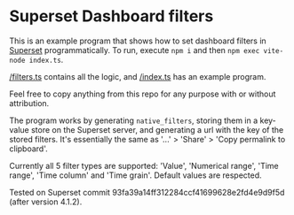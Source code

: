 # Superset Dashboard filters

This is an example program that shows how to set dashboard filters in [Superset](https://github.com/apache/superset) programmatically.
To run, execute `npm i` and then `npm exec vite-node index.ts`.

[/filters.ts](./filters.ts) contains all the logic, and [/index.ts](./index.ts) has an example program.

Feel free to copy anything from this repo for any purpose with or without attribution.

The program works by generating `native_filters`, storing them in a key-value store on the Superset server, and generating a url with the key of the stored filters. It's essentially the same as '...' > 'Share' > 'Copy permalink to clipboard'.

Currently all 5 filter types are supported: 'Value', 'Numerical range', 'Time range', 'Time column' and 'Time grain'.
Default values are respected.

Tested on Superset commit 93fa39a14ff312284ccf41699628e2fd4e9d9f5d (after version 4.1.2).
